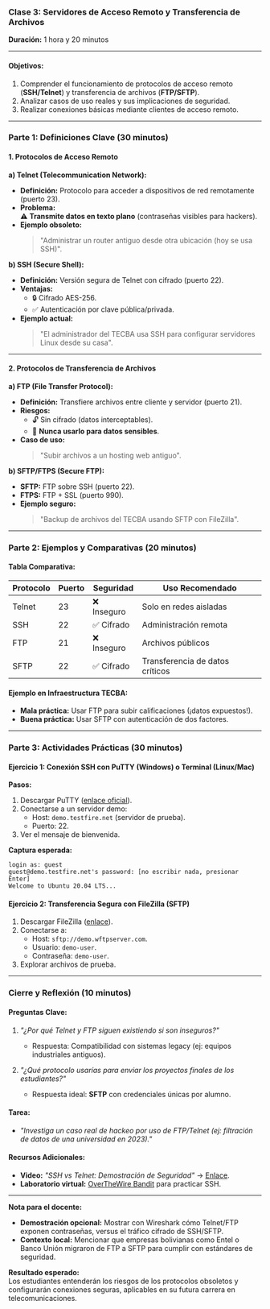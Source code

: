 ### **Clase 3: Servidores de Acceso Remoto y Transferencia de Archivos**  
**Duración:** 1 hora y 20 minutos  

---

#### **Objetivos:**  
1. Comprender el funcionamiento de protocolos de acceso remoto (**SSH/Telnet**) y transferencia de archivos (**FTP/SFTP**).  
2. Analizar casos de uso reales y sus implicaciones de seguridad.  
3. Realizar conexiones básicas mediante clientes de acceso remoto.  

---

### **Parte 1: Definiciones Clave (30 minutos)**  

#### **1. Protocolos de Acceso Remoto**  
**a) Telnet (Telecommunication Network):**  
- **Definición:** Protocolo para acceder a dispositivos de red remotamente (puerto 23).  
- **Problema:**  
  ⚠️ **Transmite datos en texto plano** (contraseñas visibles para hackers).  
- **Ejemplo obsoleto:**  
  > "Administrar un router antiguo desde otra ubicación (hoy se usa SSH)".  

**b) SSH (Secure Shell):**  
- **Definición:** Versión segura de Telnet con cifrado (puerto 22).  
- **Ventajas:**  
  - 🔒 Cifrado AES-256.  
  - ✅ Autenticación por clave pública/privada.  
- **Ejemplo actual:**  
  > "El administrador del TECBA usa SSH para configurar servidores Linux desde su casa".  

---

#### **2. Protocolos de Transferencia de Archivos**  
**a) FTP (File Transfer Protocol):**  
- **Definición:** Transfiere archivos entre cliente y servidor (puerto 21).  
- **Riesgos:**  
  - 🔓 Sin cifrado (datos interceptables).  
  - 🛑 **Nunca usarlo para datos sensibles**.  
- **Caso de uso:**  
  > "Subir archivos a un hosting web antiguo".  

**b) SFTP/FTPS (Secure FTP):**  
- **SFTP:** FTP sobre SSH (puerto 22).  
- **FTPS:** FTP + SSL (puerto 990).  
- **Ejemplo seguro:**  
  > "Backup de archivos del TECBA usando SFTP con FileZilla".  

---

### **Parte 2: Ejemplos y Comparativas (20 minutos)**  

#### **Tabla Comparativa:**  
| **Protocolo** | **Puerto** | **Seguridad** | **Uso Recomendado**          |  
|---------------|------------|---------------|-------------------------------|  
| Telnet        | 23         | ❌ Inseguro   | Solo en redes aisladas        |  
| SSH           | 22         | ✅ Cifrado    | Administración remota         |  
| FTP           | 21         | ❌ Inseguro   | Archivos públicos             |  
| SFTP          | 22         | ✅ Cifrado    | Transferencia de datos críticos|  

#### **Ejemplo en Infraestructura TECBA:**  
- **Mala práctica:** Usar FTP para subir calificaciones (¡datos expuestos!).  
- **Buena práctica:** Usar SFTP con autenticación de dos factores.  

---

### **Parte 3: Actividades Prácticas (30 minutos)**  

#### **Ejercicio 1: Conexión SSH con PuTTY (Windows) o Terminal (Linux/Mac)**  
**Pasos:**  
1. Descargar PuTTY ([enlace oficial](https://www.putty.org/)).  
2. Conectarse a un servidor demo:  
   - Host: `demo.testfire.net` (servidor de prueba).  
   - Puerto: 22.  
3. Ver el mensaje de bienvenida.  

**Captura esperada:**  
```  
login as: guest  
guest@demo.testfire.net's password: [no escribir nada, presionar Enter]  
Welcome to Ubuntu 20.04 LTS...  
```  

#### **Ejercicio 2: Transferencia Segura con FileZilla (SFTP)**  
1. Descargar FileZilla ([enlace](https://filezilla-project.org/)).  
2. Conectarse a:  
   - Host: `sftp://demo.wftpserver.com`.  
   - Usuario: `demo-user`.  
   - Contraseña: `demo-user`.  
3. Explorar archivos de prueba.  

---

### **Cierre y Reflexión (10 minutos)**  

#### **Preguntas Clave:**  
1. *"¿Por qué Telnet y FTP siguen existiendo si son inseguros?"*  
   - Respuesta: Compatibilidad con sistemas legacy (ej: equipos industriales antiguos).  

2. *"¿Qué protocolo usarías para enviar los proyectos finales de los estudiantes?"*  
   - Respuesta ideal: **SFTP** con credenciales únicas por alumno.  

#### **Tarea:**  
- *"Investiga un caso real de hackeo por uso de FTP/Telnet (ej: filtración de datos de una universidad en 2023)."*  

#### **Recursos Adicionales:**  
- **Video:** *"SSH vs Telnet: Demostración de Seguridad"* → [Enlace](https://youtu.be/ejemplo).  
- **Laboratorio virtual:** [OverTheWire Bandit](https://overthewire.org/wargames/bandit/) para practicar SSH.  

--- 

**Nota para el docente:**  
- **Demostración opcional:** Mostrar con Wireshark cómo Telnet/FTP exponen contraseñas, versus el tráfico cifrado de SSH/SFTP.  
- **Contexto local:** Mencionar que empresas bolivianas como Entel o Banco Unión migraron de FTP a SFTP para cumplir con estándares de seguridad.  

**Resultado esperado:**  
Los estudiantes entenderán los riesgos de los protocolos obsoletos y configurarán conexiones seguras, aplicables en su futura carrera en telecomunicaciones.